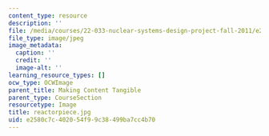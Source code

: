 ```yaml
---
content_type: resource
description: ''
file: /media/courses/22-033-nuclear-systems-design-project-fall-2011/e2580c7c402054f99c38499ba7cc4b70_reactorpiece.jpg
file_type: image/jpeg
image_metadata:
  caption: ''
  credit: ''
  image-alt: ''
learning_resource_types: []
ocw_type: OCWImage
parent_title: Making Content Tangible
parent_type: CourseSection
resourcetype: Image
title: reactorpiece.jpg
uid: e2580c7c-4020-54f9-9c38-499ba7cc4b70
---
```

